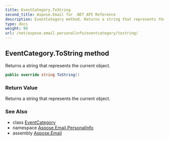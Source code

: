 ```yaml
---
title: EventCategory.ToString
second_title: Aspose.Email for .NET API Reference
description: EventCategory method. Returns a string that represents the current object
type: docs
weight: 90
url: /net/aspose.email.personalinfo/eventcategory/tostring/
---
```

## EventCategory.ToString method

Returns a string that represents the current object.

```csharp
public override string ToString()
```

### Return Value

Returns a string that represents the current object.

### See Also

* class [EventCategory](../)
* namespace [Aspose.Email.PersonalInfo](../../eventcategory/)
* assembly [Aspose.Email](../../../)


